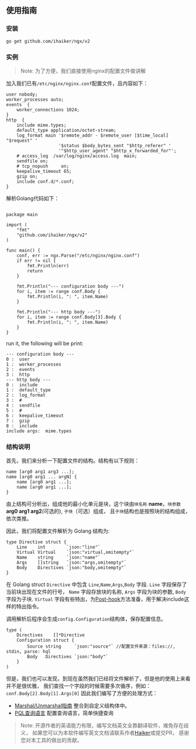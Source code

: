 
## 使用指南

### 安装

```nginx
go get github.com/ihaiker/ngx/v2
```

### 实例

> Note: 为了方便，我们直接使用nginx的配置文件做讲解

加入我们已有`/etc/nginx/nginx.conf`配置文件，且内容如下：

```nginx
user nobody;
worker_processes auto;
events  {
    worker_connections 1024;
}
http  {
    include mime.types;
    default_type application/octet-stream;
    log_format main '$remote_addr - $remote_user [$time_local] "$request" '
					'$status $body_bytes_sent "$http_referer" '
					'"$http_user_agent" "$http_x_forwarded_for"';
    # access_log  /var/log/nginx/access.log  main;
    sendfile on;
    # tcp_nopush     on;
    keepalive_timeout 65;
    gzip on;
    include conf.d/*.conf;
}
```

解析Golang代码如下： 

```nginx

package main

import (
	"fmt"
	"github.com/ihaiker/ngx/v2"
)

func main() {
	conf, err := ngx.Parse("/etc/nginx/nginx.conf")
	if err != nil {
		fmt.Println(err)
		return
	}

	fmt.Println("--- configuration body ---")
	for i, item := range conf.Body {
		fmt.Println(i, ": ", item.Name)
	}

	fmt.Println("--- http body ---")
	for i, item := range conf.Body[3].Body {
		fmt.Println(i, ": ", item.Name)
	}
}

```
run it, the following will be print:

```shell 
--- configuration body ---
0 :  user
1 :  worker_processes
2 :  events
3 :  http
--- http body ---
0 :  include
1 :  default_type
2 :  log_format
3 :  #
4 :  sendfile
5 :  #
6 :  keepalive_timeout
7 :  gzip
8 :  include
include args:  mime.types
```

### 结构说明

首先，我们来分析一下配置文件的结构。结构有以下规则：

```nginx 
name [arg0 arg1 arg3 ...];
name [arg0 arg1 ... argN] {
    name [arg0 arg1 ...];
    name [arg0 arg1 ...];
}
```
由上结构可分析出，组成他的最小化单元是块，这个块由`块名称` **name**，`块参数` **arg0 arg1 arg2**(可选的), `子块`（可选）组成，
且`子块`结构也是按照块的结构组成，依次类推。

因此，我们将配置文件解析为 Golang 结构为:

```nginx
type Directive struct {
    Line    int        `json:"line"`
    Virtual Virtual    `json:"virtual,omitempty"`
    Name    string     `json:"name"`
    Args    []string   `json:"args,omitempty"`
    Body    Directives `json:"body,omitempty"`
}
```

在 Golang struct `Directive` 中包含 `Line`,`Name`,`Args`,`Body` 字段.
`Line` 字段保存了当前块出现在文件的行号， 
`Name` 字段存放块的名称, 
`Args` 字段为块的参数,
`Body` 字段为子块.
`Virtual` 字段有些特出，为[Post-hook](./hooks.md)方法准备，用于解决include这样的特出指令。

调用解析后程序会生成`config.Configuration`结构体，保存配置信息。
```nginx
type (
    Directives    []*Directive
    Configuration struct {
        Source string     `json:"source"` //配置文件来源：files://, stdin, parse: hql
        Body   Directives `json:"body"`
    }
)
```

但是，我们也可以发现，到现在虽然我们已经将文件解析了，但是他的使用上来看并不是很优雅，
我们查找一个字段的时候需要多次循序，例如：`conf.Body[2].Body[1].Args[0]` 因此我们编写了方便的处理方式：

- [Marshal/Unmarshal指南](./marshal.md) 整合到自定义结构体中。
- [PQL查询语言](./pql.md)  配置查询语言，简单快捷查询

>
> Note: 开源作者的英语能力有限，编写文档英文全靠翻译软件，难免存在歧义，
> 如果您可以为本软件编写英文文档请联系作者[Haiker](mailto:ni.renzhen.la)或提交PR，
> 感谢您对本工具的做出的贡献。
>
